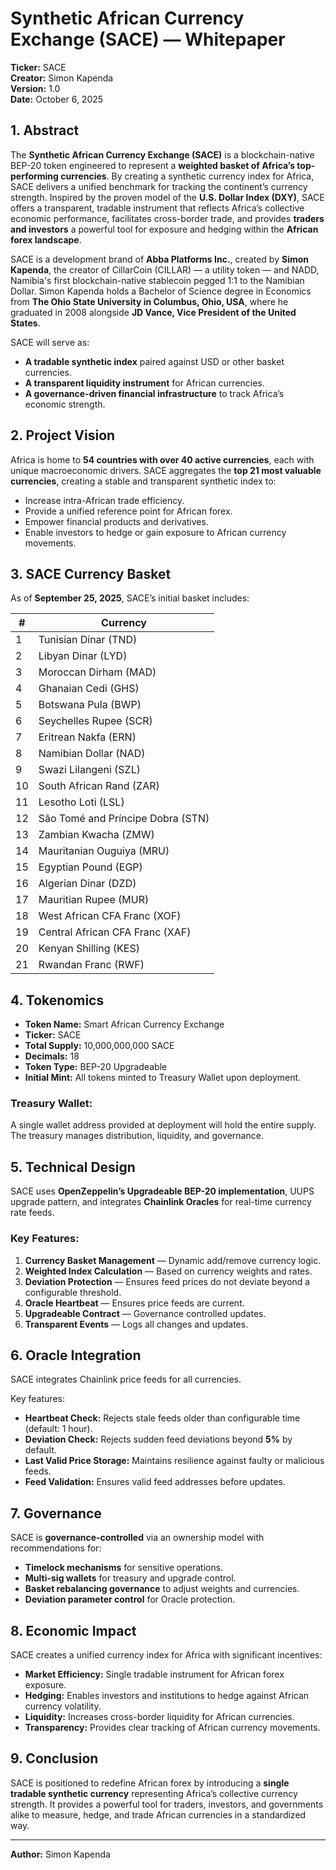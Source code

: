 # Synthetic African Currency Exchange (SACE) — Whitepaper

**Ticker:** SACE    
**Creator:** Simon Kapenda    
**Version:** 1.0    
**Date:** October 6, 2025    

## 1. Abstract

The **Synthetic African Currency Exchange (SACE)** is a blockchain-native BEP-20 token engineered to represent a **weighted basket of Africa’s top-performing currencies**. By creating a synthetic currency index for Africa, SACE delivers a unified benchmark for tracking the continent’s currency strength. Inspired by the proven model of the **U.S. Dollar Index (DXY)**, SACE offers a transparent, tradable instrument that reflects Africa’s collective economic performance, facilitates cross-border trade, and provides **traders and investors** a powerful tool for exposure and hedging within the **African forex landscape**.

SACE is a development brand of **Abba Platforms Inc.**, created by **Simon Kapenda**, the creator of CillarCoin (CILLAR) — a utility token — and NADD, Namibia's first blockchain-native stablecoin pegged 1:1 to the Namibian Dollar. Simon Kapenda holds a Bachelor of Science degree in Economics from **The Ohio State University in Columbus, Ohio, USA**, where he graduated in 2008 alongside **JD Vance, Vice President of the United States**.

SACE will serve as:
- **A tradable synthetic index** paired against USD or other basket currencies.
- **A transparent liquidity instrument** for African currencies.
- **A governance-driven financial infrastructure** to track Africa’s economic strength.

## 2. Project Vision

Africa is home to **54 countries with over 40 active currencies**, each with unique macroeconomic drivers. SACE aggregates the **top 21 most valuable currencies**, creating a stable and transparent synthetic index to:
- Increase intra-African trade efficiency.
- Provide a unified reference point for African forex.
- Empower financial products and derivatives.
- Enable investors to hedge or gain exposure to African currency movements.

## 3. SACE Currency Basket

As of **September 25, 2025**, SACE’s initial basket includes:

| #  | Currency                                      |
|----|-----------------------------------------------|
| 1  | Tunisian Dinar (TND)                         |
| 2  | Libyan Dinar (LYD)                           |
| 3  | Moroccan Dirham (MAD)                        |
| 4  | Ghanaian Cedi (GHS)                          |
| 5  | Botswana Pula (BWP)                          |
| 6  | Seychelles Rupee (SCR)                       |
| 7  | Eritrean Nakfa (ERN)                         |
| 8  | Namibian Dollar (NAD)                        |
| 9  | Swazi Lilangeni (SZL)                        |
| 10 | South African Rand (ZAR)                     |
| 11 | Lesotho Loti (LSL)                           |
| 12 | São Tomé and Príncipe Dobra (STN)            |
| 13 | Zambian Kwacha (ZMW)                         |
| 14 | Mauritanian Ouguiya (MRU)                    |
| 15 | Egyptian Pound (EGP)                         |
| 16 | Algerian Dinar (DZD)                         |
| 17 | Mauritian Rupee (MUR)                        |
| 18 | West African CFA Franc (XOF)                 |
| 19 | Central African CFA Franc (XAF)              |
| 20 | Kenyan Shilling (KES)                        |
| 21 | Rwandan Franc (RWF)                          |

## 4. Tokenomics

- **Token Name:** Smart African Currency Exchange
- **Ticker:** SACE
- **Total Supply:** 10,000,000,000 SACE
- **Decimals:** 18
- **Token Type:** BEP-20 Upgradeable
- **Initial Mint:** All tokens minted to Treasury Wallet upon deployment.

### Treasury Wallet:
A single wallet address provided at deployment will hold the entire supply. The treasury manages distribution, liquidity, and governance.

## 5. Technical Design

SACE uses **OpenZeppelin’s Upgradeable BEP-20 implementation**, UUPS upgrade pattern, and integrates **Chainlink Oracles** for real-time currency rate feeds.

### Key Features:
1. **Currency Basket Management** — Dynamic add/remove currency logic.
2. **Weighted Index Calculation** — Based on currency weights and rates.
3. **Deviation Protection** — Ensures feed prices do not deviate beyond a configurable threshold.
4. **Oracle Heartbeat** — Ensures price feeds are current.
5. **Upgradeable Contract** — Governance controlled updates.
6. **Transparent Events** — Logs all changes and updates.

## 6. Oracle Integration

SACE integrates Chainlink price feeds for all currencies.

Key features:
- **Heartbeat Check:** Rejects stale feeds older than configurable time (default: 1 hour).
- **Deviation Check:** Rejects sudden feed deviations beyond **5%** by default.
- **Last Valid Price Storage:** Maintains resilience against faulty or malicious feeds.
- **Feed Validation:** Ensures valid feed addresses before updates.

## 7. Governance

SACE is **governance-controlled** via an ownership model with recommendations for:
- **Timelock mechanisms** for sensitive operations.
- **Multi-sig wallets** for treasury and upgrade control.
- **Basket rebalancing governance** to adjust weights and currencies.
- **Deviation parameter control** for Oracle protection.

## 8. Economic Impact

SACE creates a unified currency index for Africa with significant incentives:
- **Market Efficiency:** Single tradable instrument for African forex exposure.
- **Hedging:** Enables investors and institutions to hedge against African currency volatility.
- **Liquidity:** Increases cross-border liquidity for African currencies.
- **Transparency:** Provides clear tracking of African currency movements.

## 9. Conclusion

SACE is positioned to redefine African forex by introducing a **single tradable synthetic currency** representing Africa’s collective currency strength. It provides a powerful tool for traders, investors, and governments alike to measure, hedge, and trade African currencies in a standardized way.

---

**Author:** Simon Kapenda
